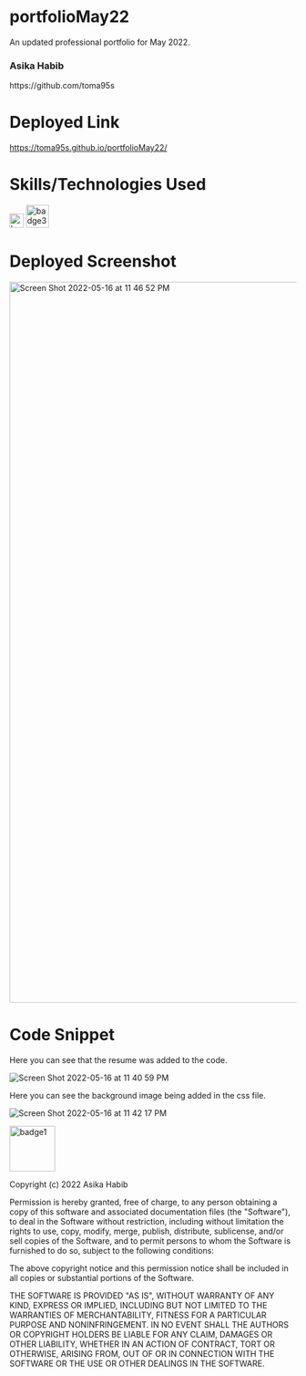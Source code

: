 # portfolioMay22
An updated professional portfolio for May 2022. 


 <h3>Asika Habib </h3> https://github.com/toma95s

 # Deployed Link

https://toma95s.github.io/portfolioMay22/



# Skills/Technologies Used
<p float="center">
<img width="25" alt="badge4" src="https://img.shields.io/badge/-CSS-orange"> 
<img width="40" alt="badge3" src="https://img.shields.io/badge/-HTML-red"> 


# Deployed Screenshot

<img width="1264" alt="Screen Shot 2022-05-16 at 11 46 52 PM" src="https://user-images.githubusercontent.com/101033224/168746661-4c1d5814-7765-4670-93a2-9abd932029ce.png">



# Code Snippet

Here you can see that the resume was added to the code.

![Screen Shot 2022-05-16 at 11 40 59 PM](https://user-images.githubusercontent.com/101033224/168745708-d66e2221-2fcc-4068-b61b-eea6c53f8ff7.png)


Here you can see the background image being added in the css file.

![Screen Shot 2022-05-16 at 11 42 17 PM](https://user-images.githubusercontent.com/101033224/168745932-605b4ef3-c97e-4581-b564-11c8d13b10ec.png)




<img width="80" alt="badge1" src="https://img.shields.io/badge/License-MIT-lightgrey">

Copyright (c) 2022 Asika Habib

Permission is hereby granted, free of charge, to any person obtaining a copy
of this software and associated documentation files (the "Software"), to deal
in the Software without restriction, including without limitation the rights
to use, copy, modify, merge, publish, distribute, sublicense, and/or sell
copies of the Software, and to permit persons to whom the Software is
furnished to do so, subject to the following conditions:

The above copyright notice and this permission notice shall be included in all
copies or substantial portions of the Software.

THE SOFTWARE IS PROVIDED "AS IS", WITHOUT WARRANTY OF ANY KIND, EXPRESS OR
IMPLIED, INCLUDING BUT NOT LIMITED TO THE WARRANTIES OF MERCHANTABILITY,
FITNESS FOR A PARTICULAR PURPOSE AND NONINFRINGEMENT. IN NO EVENT SHALL THE
AUTHORS OR COPYRIGHT HOLDERS BE LIABLE FOR ANY CLAIM, DAMAGES OR OTHER
LIABILITY, WHETHER IN AN ACTION OF CONTRACT, TORT OR OTHERWISE, ARISING FROM,
OUT OF OR IN CONNECTION WITH THE SOFTWARE OR THE USE OR OTHER DEALINGS IN THE
SOFTWARE.